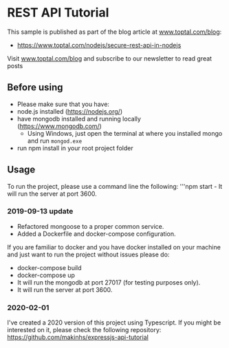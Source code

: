 # REST API Tutorial

This sample is published as part of the blog article at www.toptal.com/blog:

- https://www.toptal.com/nodejs/secure-rest-api-in-nodejs

Visit www.toptal.com/blog and subscribe to our newsletter to read great posts

## Before using

- Please make sure that you have:
 - node.js installed (https://nodejs.org/)
 - have mongodb installed and running locally (https://www.mongodb.com/)
   - Using Windows, just open the terminal at where you installed mongo and run `mongod.exe`
 - run npm install in your root project folder
## Usage

To run the project, please use a command line the following:
 '''npm start
    - It will run the server at port 3600.


### 2019-09-13 update

- Refactored mongoose to a proper common service.
- Added a Dockerfile and docker-compose configuration.

If you are familiar to docker and you have docker installed on your machine and just want to run the project without issues please do:

 - docker-compose build
 - docker-compose up
 - It will run the mongodb at port 27017 (for testing purposes only).
 - It will run the server at port 3600.

### 2020-02-01

I've created a 2020 version of this project using Typescript. If you might be interested on it, please check the following repository: https://github.com/makinhs/expressjs-api-tutorial
